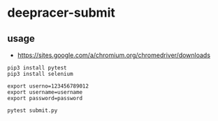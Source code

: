 # deepracer-submit

## usage

* https://sites.google.com/a/chromium.org/chromedriver/downloads

```
pip3 install pytest
pip3 install selenium

export userno=123456789012
export username=username
export password=password

pytest submit.py
```
